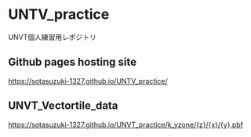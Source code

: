 # UNTV_practice
UNVT個人練習用レポジトリ

## Github pages hosting site
https://sotasuzuki-1327.github.io/UNTV_practice/

## UNVT_Vectortile_data

https://sotasuzuki-1327.github.io/UNVT_practice/k_yzone/{z}/{x}/{y}.pbf

